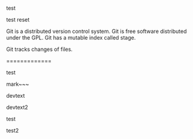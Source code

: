 test

test reset

Git is a distributed version control system.
Git is free software distributed under the GPL.
Git has a mutable index called stage.

Git tracks changes of files.

=============

test

mark~~~

devtext

devtext2

test

test2